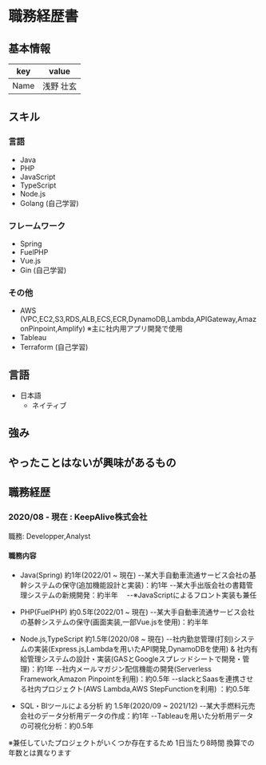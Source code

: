# 職務経歴書

## 基本情報

|key|value|
|---|-----|
|Name|浅野 壮玄|


## スキル
### 言語
- Java
- PHP
- JavaScript
- TypeScript
- Node.js
- Golang (自己学習)

### フレームワーク

- Spring
- FuelPHP
- Vue.js
- Gin (自己学習)

### その他

- AWS (VPC,EC2,S3,RDS,ALB,ECS,ECR,DynamoDB,Lambda,APIGateway,AmazonPinpoint,Amplify) ※主に社内用アプリ開発で使用
- Tableau
- Terraform (自己学習)



## 言語

- 日本語
  - ネイティブ

## 強み

## やったことはないが興味があるもの

## 職務経歴

### 2020/08 - 現在 : KeepAlive株式会社

職務: Developper,Analyst

#### 職務内容

- Java(Spring) 約1年(2022/01 ~ 現在)
--某大手自動車流通サービス会社の基幹システムの保守(追加機能設計と実装)：約1年
--某大手出版会社の書籍管理システムの新規開発：約半年
　--※JavaScriptによるフロント実装も兼任

- PHP(FuelPHP) 約0.5年(2022/01 ~ 現在)
--某大手自動車流通サービス会社の基幹システムの保守(画面実装,一部Vue.jsを使用)：約半年

- Node.js,TypeScript 約1.5年(2020/08 ~ 現在)
--社内勤怠管理(打刻)システムの実装(Express.js,Lambdaを用いたAPI開発,DynamoDBを使用) & 社内有給管理システムの設計・実装(GASとGoogleスプレッドシートで開発・管理)：約1年
--社内メールマガジン配信機能の開発(Serverless Framework,Amazon Pinpointを利用)：約0.5年
--slackとSaasを連携させる社内プロジェクト(AWS Lambda,AWS StepFunctionを利用) ：約0.5年

- SQL・BIツールによる分析 約 1.5年(2020/09 ~ 2021/12)
--某大手燃料元売会社のデータ分析用データの作成：約1年
--Tableauを用いた分析用データの可視化分析：約0.5年

※兼任していたプロジェクトがいくつか存在するため 1日当たり8時間 換算での年数とは異なります

